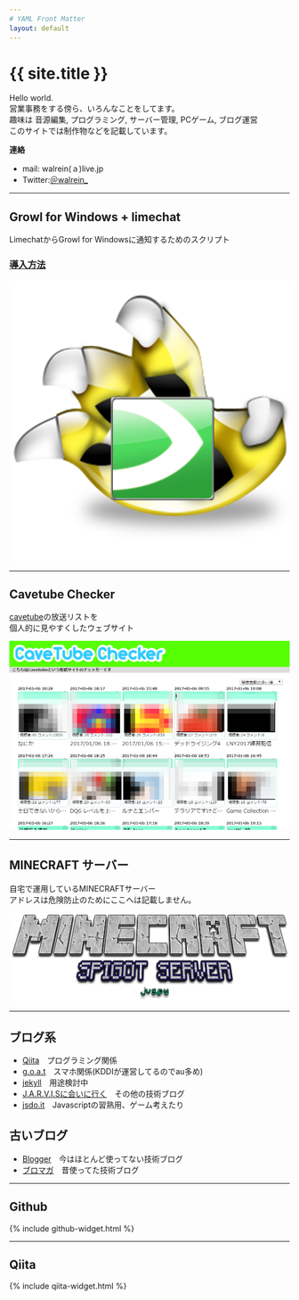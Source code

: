 ```yaml
---
# YAML Front Matter
layout: default
---
```


# {{ site.title }}
Hello world.  
営業事務をする傍ら、いろんなことをしてます。  
趣味は 音源編集, プログラミング, サーバー管理, PCゲーム, ブログ運営  
このサイトでは制作物などを記載しています。

**連絡**

- mail: walrein(ａ)live.jp
- Twitter:<a href="https://twitter.com/walrein_">＠walrein_</a>

- - -

## Growl for Windows + limechat

LimechatからGrowl for Windowsに通知するためのスクリプト
### [導入方法](http://qiita.com/walrein/items/e3e64c9eed3e352345e8)

![Growl for Windows + Limechat](/growlforwindows+limechat.png)

- - -

## Cavetube Checker
[cavetube](https://www.cavelis.net/)の放送リストを  
個人的に見やすくしたウェブサイト

[![cavetube checker](/screenshot_cavetubechecker.png)](http://jvs.pw/cavetube/)

- - -

## MINECRAFT サーバー
自宅で運用しているMINECRAFTサーバー  
アドレスは危険防止のためにここへは記載しません。

![MINECRAFT SERVER](/MINECRAFT.png)


- - -

## ブログ系
- [Qiita](http://qiita.com/walrein)　プログラミング関係
- [g.o.a.t](https://alpine.goat.me/)　スマホ関係(KDDIが運営してるのでau多め)
- [jekyll](https://walrein.github.io/jekyll/)　用途検討中
- [J.A.R.V.I.Sに会いに行く](http://iz.webstarterz.com/)　その他の技術ブログ
- [jsdo.it](http://jsdo.it/lied4u)　Javascriptの習熟用、ゲーム考えたり

## 古いブログ

- [Blogger](https://d0x0b.blogspot.com)　今はほとんど使ってない技術ブログ
- [ブロマガ](http://ch.nicovideo.jp/ukah)　昔使ってた技術ブログ

- - -

## Github

{% include github-widget.html %}

- - -

## Qiita

{% include qiita-widget.html %}
